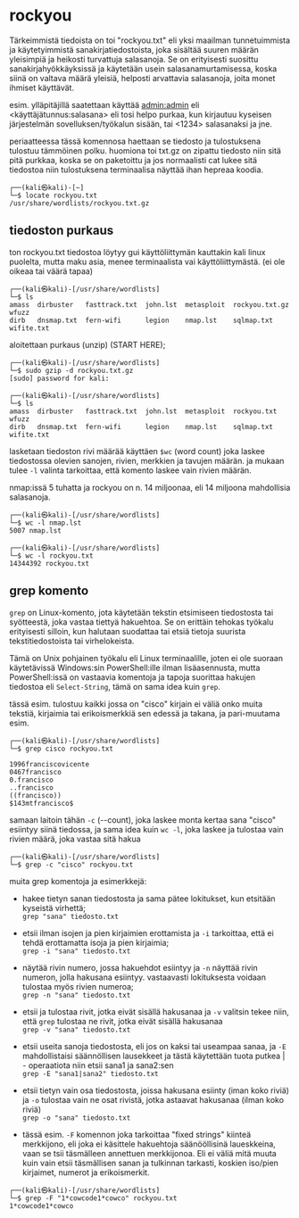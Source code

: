 # rockyou 

Tärkeimmistä tiedoista on toi "rockyou.txt" eli yksi maailman tunnetuimmista ja käytetyimmistä sanakirjatiedostoista, joka sisältää suuren määrän yleisimpiä ja heikosti turvattuja salasanoja. Se on erityisesti suosittu sanakirjahyökkäyksissä ja käytetään usein salasanamurtamisessa, koska siinä on valtava määrä yleisiä, helposti arvattavia salasanoja, joita monet ihmiset käyttävät. 

esim. ylläpitäjillä saatettaan käyttää <admin:admin> eli <käyttäjätunnus:salasana> eli tosi helpo purkaa, kun kirjautuu kyseisen järjestelmän sovelluksen/työkalun sisään, tai <1234> salasanaksi ja jne.

periaatteessa tässä komennosa haettaan se tiedosto ja tulostuksena tulostuu tämmöinen polku. huomiona toi txt.gz on zipattu tiedosto niin sitä pitä purkkaa, koska se on paketoittu ja jos normaalisti cat lukee sitä tiedostoa niin tulostuksena terminaalisa näyttää ihan hepreaa koodia.

```
┌──(kali㉿kali)-[~]
└─$ locate rockyou.txt
/usr/share/wordlists/rockyou.txt.gz
```


## tiedoston purkaus

ton rockyou.txt tiedostoa löytyy gui käyttöliittymän kauttakin kali linux puolelta, mutta maku asia, menee terminaalista vai käyttöliittymästä. (ei ole oikeaa tai väärä tapaa)

```
┌──(kali㉿kali)-[/usr/share/wordlists]
└─$ ls
amass  dirbuster   fasttrack.txt  john.lst  metasploit  rockyou.txt.gz  wfuzz
dirb   dnsmap.txt  fern-wifi      legion    nmap.lst    sqlmap.txt      wifite.txt

```

aloitettaan purkaus (unzip) (START HERE);

```
┌──(kali㉿kali)-[/usr/share/wordlists]
└─$ sudo gzip -d rockyou.txt.gz 
[sudo] password for kali: 

┌──(kali㉿kali)-[/usr/share/wordlists]
└─$ ls
amass  dirbuster   fasttrack.txt  john.lst  metasploit  rockyou.txt  wfuzz
dirb   dnsmap.txt  fern-wifi      legion    nmap.lst    sqlmap.txt   wifite.txt

```

lasketaan tiedoston rivi määrää käyttäen `$wc` (word count) joka laskee tiedostossa olevien sanojen, rivien, merkkien ja tavujen määrän. ja mukaan tulee `-l` valinta tarkoittaa, että komento laskee vain rivien määrän.

nmap:issä 5 tuhatta ja rockyou on n. 14 miljoonaa, eli 14 miljoona mahdollisia salasanoja.
```
┌──(kali㉿kali)-[/usr/share/wordlists]
└─$ wc -l nmap.lst 
5007 nmap.lst
                                                                                                                    
┌──(kali㉿kali)-[/usr/share/wordlists]
└─$ wc -l rockyou.txt 
14344392 rockyou.txt
```


## grep komento

`grep` on Linux-komento, jota käytetään tekstin etsimiseen tiedostosta tai syötteestä, joka vastaa tiettyä hakuehtoa. Se on erittäin tehokas työkalu erityisesti silloin, kun halutaan suodattaa tai etsiä tietoja suurista tekstitiedostoista tai virhelokeista.

Tämä on Unix pohjainen työkalu eli Linux terminaalille, joten ei ole suoraan käytetävissä Windows:sin PowerShell:ille ilman lisäasennusta, mutta PowerShell:issä on vastaavia komentoja ja tapoja suorittaa hakujen tiedostoa eli `Select-String`, tämä on sama idea kuin `grep`.

tässä esim. tulostuu kaikki jossa on "cisco" kirjain ei väliä onko muita tekstiä, kirjaimia tai erikoismerkkiä sen edessä ja takana, ja pari-muutama esim.

```
┌──(kali㉿kali)-[/usr/share/wordlists]
└─$ grep cisco rockyou.txt 

1996franciscovicente
0467francisco
0.francisco
..francisco
((francisco))
$143mtfrancisco$

```

samaan laitoin tähän `-c` (--count), joka laskee monta kertaa sana "cisco" esiintyy siinä tiedossa, ja sama idea kuin `wc -l`, joka laskee ja tulostaa vain rivien määrä, joka vastaa sitä hakua
```
┌──(kali㉿kali)-[/usr/share/wordlists]
└─$ grep -c "cisco" rockyou.txt
```


muita grep komentoja ja esimerkkejä:

- hakee tietyn sanan tiedostosta ja sama pätee lokitukset, kun etsitään kyseistä virhettä; <br>
`grep "sana" tiedosto.txt`


- etsii ilman isojen ja pien kirjaimien erottamista ja `-i` tarkoittaa, että ei tehdä erottamatta isoja ja pien kirjaimia; <br>
`grep -i "sana" tiedosto.txt`


- näytää rivin numero, jossa hakuehdot esiintyy ja `-n` näyttää rivin numeron, jolla hakusana esiintyy. vastaavasti lokituksesta voidaan tulostaa myös rivien numeroa; <br>
`grep -n "sana" tiedosto.txt`


- etsii ja tulostaa rivit, jotka eivät sisällä hakusanaa ja `-v` valitsin tekee niin, että `grep` tulostaa ne rivit, jotka eivät sisällä hakusanaa <br>
`grep -v "sana" tiedosto.txt`


- etsii useita sanoja tiedostosta, eli jos on kaksi tai useampaa sanaa, ja `-E` mahdollistaisi säännöllisen lausekkeet ja tästä käytettään tuota putkea | - operaatiota niin etsii sana1 ja sana2:sen <br>
`grep -E "sana1|sana2" tiedosto.txt`


- etsii tietyn vain osa tiedostosta, joissa hakusana esiinty (iman koko riviä) ja `-o` tulostaa vain ne osat rivistä, jotka astaavat hakusanaa (ilman koko riviä) <br>
`grep -o "sana" tiedosto.txt`

- tässä esim. `-F` komennon joka tarkoittaa "fixed strings" kiinteä merkkijono, eli joka ei käsittele hakuehtoja säänööllisinä laueskkeina, vaan se tsii täsmälleen annettuen merkkijonoa. Eli ei väliä mitä muuta kuin vain etsii täsmällisen sanan ja tulkinnan tarkasti, koskien iso/pien kirjaimet, numerot ja erikoismerkit.  <br>
```
┌──(kali㉿kali)-[/usr/share/wordlists]
└─$ grep -F "1*cowcode1*cowco" rockyou.txt 
1*cowcode1*cowco
```




